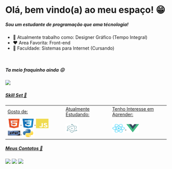 # Olá, bem vindo(a) ao meu espaço! 😁
##### Sou um estudante de programação que ama técnologia!

- 💼 Atualmente trabalho como: Designer Gráfico (Tempo Integral)
- ❤️ Area Favorita: Front-end
- 📖 Faculdade: Sistemas para Internet (Cursando)

<br />

 ##### Ta meio fraquinho ainda 😖

<div>
  <a href="https://github.com/heloriel">
  <img height="180em" src="https://github-readme-stats.vercel.app/api?username=heloriel&show_icons=true&theme=gotham&include_all_commits=true&count_private=true"/>
</div>
  
  ##### Skill Set 🧠
 
  <table>
    <tr>
      <td>Gosto de:</td>
      <td>Atualmente Estudando:</td>
      <td>Tenho Interesse em Aprender:</td>
    </tr>
    <tr>
      <td>
      <img align="center" alt="HTML" height="30" width="40" src="https://raw.githubusercontent.com/devicons/devicon/master/icons/html5/html5-original.svg">
      <img align="center" alt="CSS" height="30" width="40" src="https://raw.githubusercontent.com/devicons/devicon/master/icons/css3/css3-original.svg">
      <img align="center" alt="Js" height="30" width="40" src="https://raw.githubusercontent.com/devicons/devicon/master/icons/javascript/javascript-plain.svg">
      <img align="center" alt="php" height="30" width="40" src="https://raw.githubusercontent.com/devicons/devicon/master/icons/php/php-original.svg">
      <img align="center" alt="Python" height="30" width="40" src="https://raw.githubusercontent.com/devicons/devicon/master/icons/python/python-original.svg">        
      </td>
      <td>      
      <img align="center" alt="ElectronJS" height="30" width="40" src="https://raw.githubusercontent.com/devicons/devicon/master/icons/electron/electron-original.svg"> 
      </td>
      <td>      
      <img align="center" alt="React" height="30" width="40" src="https://raw.githubusercontent.com/devicons/devicon/master/icons/react/react-original.svg">
      <img align="center" alt="React" height="30" width="40" src="https://raw.githubusercontent.com/devicons/devicon/master/icons/vuejs/vuejs-original.svg">        
      </td>
    </tr>
  </table>
  
  ##### Meus Contatos 💬
  
  <div>
    <a href="https://www.linkedin.com/in/matheus-andrade-ba2b16226/" target="_blank"><img src="https://img.shields.io/badge/-LinkedIn-%230077B5?style=for-the-badge&logo=linkedin&logoColor=white" target="_blank"></a>
     <a href = "mailto:andradematheus.dev@gmail.com"><img src="https://img.shields.io/badge/-Gmail-%23333?style=for-the-badge&logo=gmail&logoColor=white" target="_blank"></a>
 <a href="https://discord.gg/BYZ8pET" target="_blank"><img src="https://img.shields.io/badge/Discord-7289DA?style=for-the-badge&logo=discord&logoColor=white" target="_blank"></a> 
 
  
  

  
